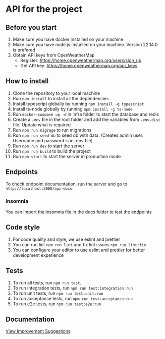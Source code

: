 ﻿# API for the project

## Before you start
1. Make sure you have docker installed on your machine
2. Make sure you have node.js installed on your machine. Version 22.14.0 is prefered
3. Obtain API keys from OpenWeatherMap
   - Register: https://home.openweathermap.org/users/sign_up
   - Get API key: https://home.openweathermap.org/api_keys


## How to install
1. Clone the repository to your local machine
2. Run `npm install` to install all the dependencies
3. Install typescript globally by running `npm install -g typescript`
4. Install ts-node globally by running `npm install -g ts-node`
5. Run `docker-compose up -d` in infra folder to start the database and redis
6. Create a `.env` file in the root folder and add the variables from `.env.dist` file. Update what is required
7. Run `npm run migrage` to run migrations
8. Run `npm run seed-db` to seed db with data. (Creates admin user. Username and password is in .env file)
9. Run `npm run dev` to start the server
10. Run `npm run build` to build the project
11. Run `npm start` to start the server in production mode


## Endpoints
To check endpoint documentation, run the server and go to `http://localhost:3000/api-docs`

### Insomnia
You can import the insomnia file in the docs folder to test the endpoints

## Code style
1. For code quality and style, we use eslint and prettier
2. You can run lint `npm run lint` and fix lint issues `npm run lint:fix`
3. You can configure your editor to use eslint and prettier for better development experience

## Tests
1. To run all tests, run `npm run test`.
2. To run integration tests, run `npm run test:integration:run`
3. To run unit tests, run `npm run test:unit:run`
4. To run acceptance tests, run `npm run test:acceptance:run`
4. To run e2e tests, run `npm run test:e2e:run`


## Documentation
[View Improvement Suggestions](docs/improvements.md)

